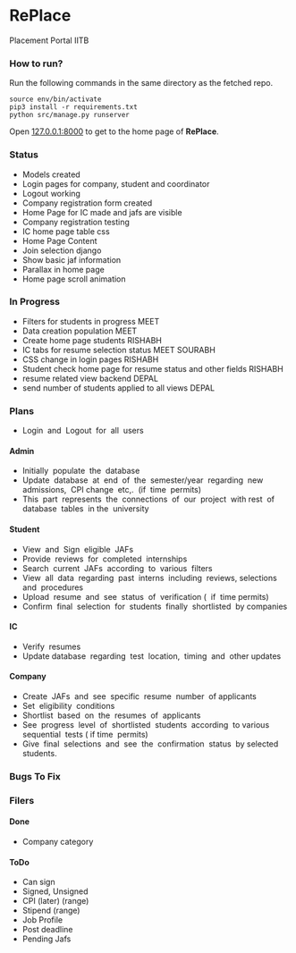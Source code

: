 # RePlace
Placement Portal IITB
### How to run?
Run the following commands in the same directory as the fetched repo.
```
source env/bin/activate
pip3 install -r requirements.txt
python src/manage.py runserver
```
Open [127.0.0.1:8000](http://127.0.0.1:8000/replace) to get to the home page of **RePlace**.


### Status
- Models created
- Login pages for company, student and coordinator 
- Logout working
- Company registration form created
- Home Page for IC made and jafs are visible
- Company registration testing 
- IC home page table css 
- Home Page Content
- Join selection django	
- Show basic jaf information 
- Parallax in home page
- Home page scroll animation

### In Progress
- Filters for students in progress 		MEET
- Data creation population				MEET
- Create home page students				RISHABH
- IC tabs for resume selection status 	MEET SOURABH
- CSS change in login pages 			RISHABH
- Student check home page for resume status and other fields RISHABH 
- resume related view backend 			DEPAL
- send number of students applied to all views DEPAL

### Plans 

- Login​ ​ and​ ​ Logout​ ​ for​ ​ all​ ​ users

#### Admin
- Initially​ ​ populate​ ​ the​ ​ database
- Update​ ​ database​ ​ at​ ​ end​ ​ of​ ​ the​ ​ semester/year​ ​ regarding​ ​ new​ ​ admissions,​ ​ CPI change​ ​ etc,.​ ​ (if​ ​ time​ ​ permits)
- This​ ​ part​ ​ represents​ ​ the​ ​ connections​ ​ of​ ​ our​ ​ project​ ​ with​ ​ rest​ ​ of​ ​ database​ ​ tables​ ​ in the​ ​ university

#### Student
- View​ ​ and​ ​ Sign​ ​ eligible​ ​ JAFs
- Provide​ ​ reviews​ ​ for​ ​ completed​ ​ internships
- Search​ ​ current​ ​ JAFs​ ​ according​ ​ to​ ​ various​ ​ filters
- View​ ​ all​ ​ data​ ​ regarding​ ​ past​ ​ interns​ ​ including​ ​ reviews,​ ​ selections​ ​ and​ ​ procedures
- Upload​ ​ resume​ ​ and​ ​ see​ ​ status​ ​ of​ ​ verification​ ( ​ if​ ​ time​ ​ permits)
- Confirm​ ​ final​ ​ selection​ ​ for​ ​ students​ ​ finally​ ​ shortlisted​ ​ by​ ​ companies


#### IC
- Verify​ ​ resumes
- Update​ database​ ​ regarding​ ​ test​ ​ location,​ ​ timing​ ​ and​ ​ other​ ​ updates

#### Company
- Create​ ​ JAFs​ ​ and​ ​ see​ ​ specific​ ​ resume​ ​ number​ ​ of​ ​ applicants
- Set​ ​ eligibility​ ​ conditions
- Shortlist​ ​ based​ ​ on​ ​ the​ ​ resumes​ ​ of​ ​ applicants
- See​ ​ progress​ ​ level​ ​ of​ ​ shortlisted​ ​ students​ ​ according​ ​ to​ ​ various​ ​ sequential​ ​ tests​ ( ​if time​ ​ permits)
- Give​ ​ final​ ​ selections​ ​ and​ ​ see​ ​ the​ ​ confirmation​ ​ status​ ​ by​ ​ selected​ ​ students.

### Bugs To Fix

### Filers 

#### Done
- Company category

#### ToDo
- Can sign
- Signed, Unsigned
- CPI (later) (range)
- Stipend (range)
- Job Profile
- Post deadline
- Pending Jafs